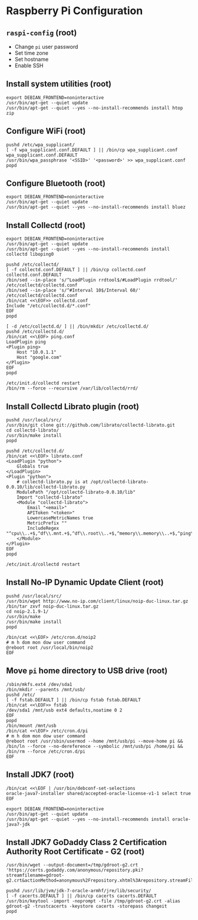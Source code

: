 Raspberry Pi Configuration
==========================

## `raspi-config` (root)
- Change `pi` user password
- Set time zone
- Set hostname
- Enable SSH

## Install system utilities (root)
    export DEBIAN_FRONTEND=noninteractive
    /usr/bin/apt-get --quiet update
    /usr/bin/apt-get --quiet --yes --no-install-recommends install htop zip

## Configure WiFi (root)
    pushd /etc/wpa_supplicant/
    [ -f wpa_supplicant.conf.DEFAULT ] || /bin/cp wpa_supplicant.conf wpa_supplicant.conf.DEFAULT
    /usr/bin/wpa_passphrase '<SSID>' '<password>' >> wpa_supplicant.conf
    popd

## Configure Bluetooth (root)
    export DEBIAN_FRONTEND=noninteractive
    /usr/bin/apt-get --quiet update
    /usr/bin/apt-get --quiet --yes --no-install-recommends install bluez    
    
## Install Collectd (root)
    export DEBIAN_FRONTEND=noninteractive
    /usr/bin/apt-get --quiet update
    /usr/bin/apt-get --quiet --yes --no-install-recommends install collectd liboping0

    pushd /etc/collectd/
    [ -f collectd.conf.DEFAULT ] || /bin/cp collectd.conf collectd.conf.DEFAULT
    /bin/sed --in-place 's/^LoadPlugin rrdtool$/#LoadPlugin rrdtool/' /etc/collectd/collectd.conf
    /bin/sed --in-place 's/^#Interval 10$/Interval 60/' /etc/collectd/collectd.conf
    /bin/cat <<\EOF>> collectd.conf
    Include "/etc/collectd.d/*.conf"
    EOF
    popd

    [ -d /etc/collectd.d/ ] || /bin/mkdir /etc/collectd.d/
    pushd /etc/collectd.d/
    /bin/cat <<\EOF> ping.conf
    LoadPlugin ping
    <Plugin ping>
        Host "10.0.1.1"
        Host "google.com"
    </Plugin>
    EOF
    popd

    /etc/init.d/collectd restart
    /bin/rm --force --recursive /var/lib/collectd/rrd/

## Install Collectd Librato plugin (root)
    pushd /usr/local/src/
    /usr/bin/git clone git://github.com/librato/collectd-librato.git
    cd collectd-librato/
    /usr/bin/make install
    popd

    pushd /etc/collectd.d/
    /bin/cat <<\EOF> librato.conf
    <LoadPlugin "python">
        Globals true
    </LoadPlugin>
    <Plugin "python">
        # collectd-librato.py is at /opt/collectd-librato-0.0.10/lib/collectd-librato.py
        ModulePath "/opt/collectd-librato-0.0.10/lib"
        Import "collectd-librato"
        <Module "collectd-librato">
            Email "<email>"
            APIToken "<token>"
            LowercaseMetricNames true
            MetricPrefix ""
            IncludeRegex "^cpu\\..+$,^df\\.mnt.+$,^df\\.root\\..+$,^memory\\.memory\\..+$,^ping\\.ping_droprate\\..+$,^swap\\.swap\\..+$"
        </Module>
    </Plugin>
    EOF
    popd

    /etc/init.d/collectd restart

## Install No-IP Dynamic Update Client (root)
    pushd /usr/local/src/
    /usr/bin/wget http://www.no-ip.com/client/linux/noip-duc-linux.tar.gz
    /bin/tar zxvf noip-duc-linux.tar.gz
    cd noip-2.1.9-1/
    /usr/bin/make
    /usr/bin/make install
    popd

    /bin/cat <<\EOF> /etc/cron.d/noip2
    # m h dom mon dow user command
    @reboot root /usr/local/bin/noip2
    EOF

## Move `pi` home directory to USB drive (root)
    /sbin/mkfs.ext4 /dev/sda1
    /bin/mkdir --parents /mnt/usb/
    pushd /etc/
    [ -f fstab.DEFAULT ] || /bin/cp fstab fstab.DEFAULT
    /bin/cat <<\EOF>> fstab
    /dev/sda1 /mnt/usb ext4 defaults,noatime 0 2
    EOF
    popd
    /bin/mount /mnt/usb
    /bin/cat <<\EOF> /etc/cron.d/pi
    # m h dom mon dow user command
    @reboot root /usr/sbin/usermod --home /mnt/usb/pi --move-home pi && /bin/ln --force --no-dereference --symbolic /mnt/usb/pi /home/pi && /bin/rm --force /etc/cron.d/pi
    EOF

## Install JDK7 (root)
    /bin/cat <<\EOF | /usr/bin/debconf-set-selections
    oracle-java7-installer shared/accepted-oracle-license-v1-1 select true
    EOF

    export DEBIAN_FRONTEND=noninteractive
    /usr/bin/apt-get --quiet update
    /usr/bin/apt-get --quiet --yes --no-install-recommends install oracle-java7-jdk

## Install JDK7 GoDaddy Class 2 Certification Authority Root Certificate - G2 (root)
    /usr/bin/wget --output-document=/tmp/gdroot-g2.crt 'https://certs.godaddy.com/anonymous/repository.pki?streamfilename=gdroot-g2.crt&actionMethod=anonymous%2Frepository.xhtml%3Arepository.streamFile%28%27%27%29&cid=849433'

    pushd /usr/lib/jvm/jdk-7-oracle-armhf/jre/lib/security/
    [ -f cacerts.DEFAULT ] || /bin/cp cacerts cacerts.DEFAULT
    /usr/bin/keytool -import -noprompt -file /tmp/gdroot-g2.crt -alias gdroot-g2 -trustcacerts -keystore cacerts -storepass changeit
    popd
